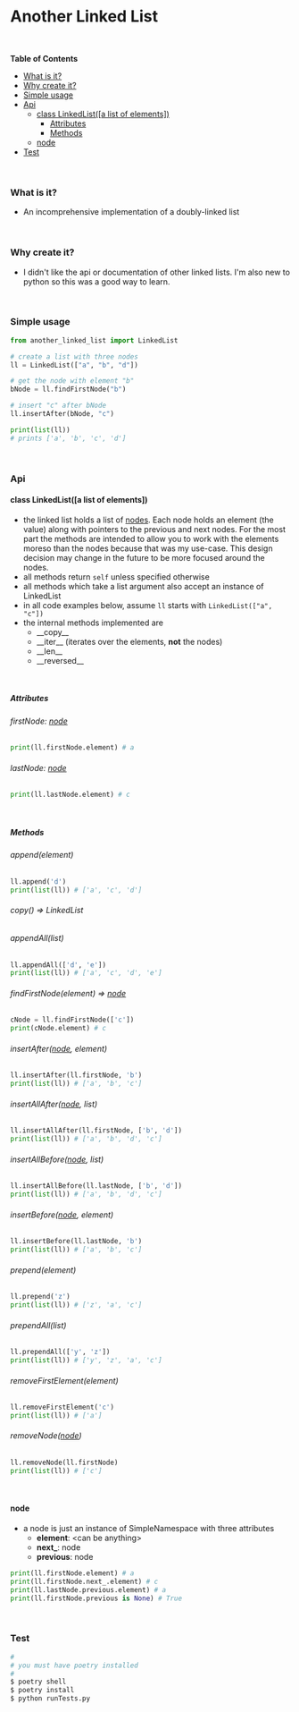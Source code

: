 # Another Linked List

<!-- pypiwarn -->

<br>

<!-- START doctoc generated TOC please keep comment here to allow auto update -->
<!-- DON'T EDIT THIS SECTION, INSTEAD RE-RUN doctoc TO UPDATE -->
**Table of Contents**

- [What is it?](#what-is-it)
- [Why create it?](#why-create-it)
- [Simple usage](#simple-usage)
- [Api](#api)
  - [class LinkedList([a list of elements])](#class-linkedlista-list-of-elements)
    - [Attributes](#attributes)
    - [Methods](#methods)
  - [node](#node)
- [Test](#test)

<!-- END doctoc generated TOC please keep comment here to allow auto update -->

<br>

### What is it?

- An incomprehensive implementation of a doubly-linked list

<br>

### Why create it?

- I didn't like the api or documentation of other linked lists.  I'm also new
  to python so this was a good way to learn.

<br>

### Simple usage

```py
from another_linked_list import LinkedList

# create a list with three nodes
ll = LinkedList(["a", "b", "d"])

# get the node with element "b"
bNode = ll.findFirstNode("b")

# insert "c" after bNode
ll.insertAfter(bNode, "c")

print(list(ll))
# prints ['a', 'b', 'c', 'd']
```

<br>

### Api

#### class LinkedList([a list of elements])
- the linked list holds a list of [nodes](#node).  Each node holds an element
  (the value) along with pointers to the previous and next nodes.  For the most
  part the methods are intended to allow you to work with the elements moreso
  than the nodes because that was my use-case.  This design decision may change
  in the future to be more focused around the nodes.
- all methods return `self` unless specified otherwise
- all methods which take a list argument also accept an instance of LinkedList
- in all code examples below, assume `ll` starts with `LinkedList(["a", "c"])`
- the internal methods implemented are
  - \_\_copy\_\_
  - \_\_iter\_\_ (iterates over the elements, **not** the nodes)
  - \_\_len\_\_
  - \_\_reversed\_\_

<br>

##### Attributes

###### firstNode: [node](#node)
```py
print(ll.firstNode.element) # a
```
###### lastNode: [node](#node)
```py
print(ll.lastNode.element) # c
```

<br>

##### Methods

###### append(element)
```py
ll.append('d')
print(list(ll)) # ['a', 'c', 'd']
```

###### copy() => LinkedList

###### appendAll(list)
```py
ll.appendAll(['d', 'e'])
print(list(ll)) # ['a', 'c', 'd', 'e']
```

###### findFirstNode(element) => [node](#node)
```py
cNode = ll.findFirstNode(['c'])
print(cNode.element) # c
```

###### insertAfter([node](#node), element)
```py
ll.insertAfter(ll.firstNode, 'b')
print(list(ll)) # ['a', 'b', 'c']
```

###### insertAllAfter([node](#node), list)
```py
ll.insertAllAfter(ll.firstNode, ['b', 'd'])
print(list(ll)) # ['a', 'b', 'd', 'c']
```

###### insertAllBefore([node](#node), list)
```py
ll.insertAllBefore(ll.lastNode, ['b', 'd'])
print(list(ll)) # ['a', 'b', 'd', 'c']
```

###### insertBefore([node](#node), element)
```py
ll.insertBefore(ll.lastNode, 'b')
print(list(ll)) # ['a', 'b', 'c']
```

###### prepend(element)
```py
ll.prepend('z')
print(list(ll)) # ['z', 'a', 'c']
```

###### prependAll(list)
```py
ll.prependAll(['y', 'z'])
print(list(ll)) # ['y', 'z', 'a', 'c']
```

###### removeFirstElement(element)
```py
ll.removeFirstElement('c')
print(list(ll)) # ['a']
```

###### removeNode([node](#node))
```py
ll.removeNode(ll.firstNode)
print(list(ll)) # ['c']
```

<br>

#### node
- a node is just an instance of SimpleNamespace with three attributes
  - **element**: &lt;can be anything&gt;
  - **next_**: node
  - **previous**: node

```py
print(ll.firstNode.element) # a
print(ll.firstNode.next_.element) # c
print(ll.lastNode.previous.element) # a
print(ll.firstNode.previous is None) # True
```

<br>

### Test

```sh
#
# you must have poetry installed
#
$ poetry shell
$ poetry install
$ python runTests.py
```
